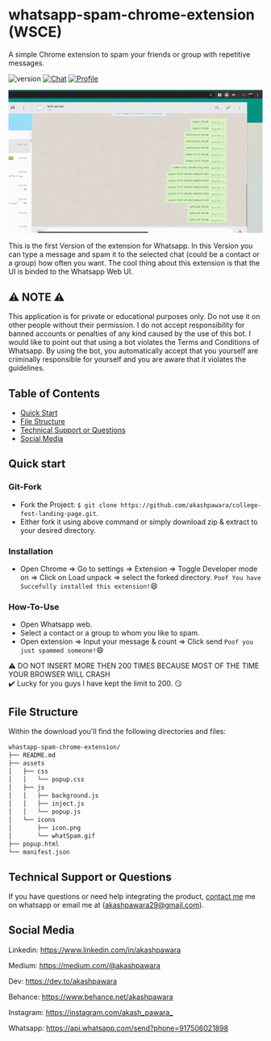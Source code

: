 # whatsapp-spam-chrome-extension (WSCE)
A simple Chrome extension to spam your friends or group with repetitive messages.

![version](https://img.shields.io/badge/version-1.0.0-blue.svg) [![Chat](https://img.shields.io/badge/chat-on%20discord-7289da.svg)](https://discordapp.com/users/228556195689005059) [![Profile](https://img.shields.io/badge/Linkedin-akashpawara-blue)](https://www.linkedin.com/in/akashpawara)
 
![Product Gif](assets/icons/whatSpam.gif) 

This is the first Version of the extension for Whatsapp. In this Version you can type a message and spam it to the selected chat (could be a contact or a group) how often you want. The cool thing about this extension is that the UI is binded to the Whatsapp Web UI.

## :warning: NOTE :warning:
This application is for private or educational purposes only. Do not use it on other people without their permission. I do not accept responsibility for banned accounts or penalties of any kind caused by the use of this bot. I would like to point out that using a bot violates the Terms and Conditions of Whatsapp. By using the bot, you automatically accept that you yourself are criminally responsible for yourself and you are aware that it violates the guidelines.

## Table of Contents

* [Quick Start](#quick-start)
* [File Structure](#file-structure)
* [Technical Support or Questions](#technical-support-or-questions)
* [Social Media](#social-media)

## Quick start
### Git-Fork
- Fork the Project: `$ git clone https://github.com/akashpawara/college-fest-landing-page.git`.
- Either fork it using above command or simply download zip & extract to your desired directory.
### Installation
- Open Chrome => Go to settings => Extension => Toggle Developer mode on => Click on Load unpack => select the forked directory.
`Poof You have Succefully installed this extension!`:smile:
### How-To-Use
- Open Whatsapp web.
- Select a contact or a group to whom you like to spam.
- Open extension => Input your message & count => Click send
`Poof you just spammed someone!`:smile:

:warning: DO NOT INSERT MORE THEN 200 TIMES BECAUSE MOST OF THE TIME YOUR BROWSER WILL CRASH  
:heavy_check_mark: Lucky for you guys I have kept the limit to 200. :smirk:

## File Structure
Within the download you'll find the following directories and files:

```
whastapp-spam-chrome-extension/
├── README.md
├── assets
│   ├── css
│   │   └── popup.css
│   ├── js
│   │   ├── background.js
│   │   ├── inject.js
│   │   └── popup.js
│   └── icons
│       ├── icon.png
│       └── whatSpam.gif
├── popup.html
└── manifest.json

```

## Technical Support or Questions

If you have questions or need help integrating the product, [contact me](https://api.whatsapp.com/send?phone=917506021898) me on whatsapp or email me at (akashpawara29@gmail.com).



## Social Media

Linkedin: <https://www.linkedin.com/in/akashpawara>

Medium: <https://medium.com/@akashpawara>

Dev: <https://dev.to/akashpawara>

Behance: <https://www.behance.net/akashpawara>

Instagram: <https://instagram.com/akash_pawara_>

Whatsapp: <https://api.whatsapp.com/send?phone=917506021898>